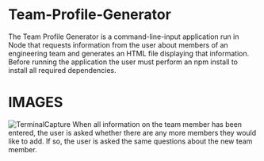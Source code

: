 # Team-Profile-Generator 
The Team Profile Generator is a command-line-input application run in Node that requests information from the user about members of an engineering team and generates an HTML file displaying that information. Before running the application the user must perform an npm install to install all required dependencies.

# IMAGES 

![TerminalCapture](https://user-images.githubusercontent.com/74007392/108448094-18cc3e80-722f-11eb-99ea-9a1071d63233.PNG) 
When all information on the team member has been entered, the user is asked whether there are any more members they would like to add. If so, the user is asked the same questions about the new team member.
